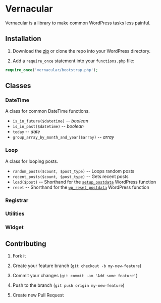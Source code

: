 # Vernacular

Vernacular is a library to make common WordPress tasks less painful.

## Installation

1. Download the [zip](https://github.com/nathancarnes/vernacular/archive/master.zip) or clone the repo into your WordPress directory.

2. Add a `require_once` statement into your `functions.php` file:

```php
require_once('vernacular/bootstrap.php');
```

## Classes

### DateTime

A class for common DateTime functions.

- `is_in_future($datetime)` -- *boolean*
- `is_in_past($datetime)` -- *boolean*
- `today` -- *date*
- `group_array_by_month_and_year($array)` -- *array*

### Loop

A class for looping posts.

- `random_posts($count, $post_type)` -- Loops random posts
- `recent_posts($count, $post_type)` -- Gets recent posts
- `load($post)` -- Shorthand for the
  [`setup_postdata`](https://codex.wordpress.org/Function_Reference/setup_postdata) WordPress function
- `reset` -- Shorthand for the
  [`wp_reset_postdata`](http://codex.wordpress.org/Function_Reference/wp_reset_postdata) WordPress function

### Registrar

### Utilities

### Widget


## Contributing

1. Fork it

2. Create your feature branch (`git checkout -b my-new-feature`)

3. Commit your changes (`git commit -am 'Add some feature'`)

4. Push to the branch (`git push origin my-new-feature`)

5. Create new Pull Request
